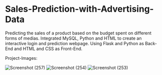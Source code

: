# Sales-Prediction-with-Advertising-Data


Predicting the sales of a product based on the budget spent on different forms of medias.
Integrated MySQL, Python and HTML to create an interactive login and prediction webpage.
Using Flask and Python as Back-End and HTML and CSS as Front-End.

Project-Images:

![Screenshot (257)](https://github.com/user-attachments/assets/60e7b4cd-1525-415d-b5dc-5c4645adde76)
![Screenshot (254)](https://github.com/user-attachments/assets/5e9726ac-ce22-4501-81a8-04d02baae077)
![Screenshot (253)](https://github.com/user-attachments/assets/397c5234-a231-403a-84e3-01db73796e51)

